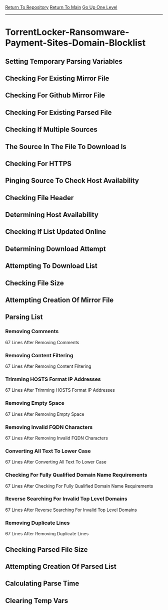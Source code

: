 [Return To Repository](https://github.com/deathbybandaid/piholeparser/)
[Return To Main](https://github.com/deathbybandaid/piholeparser/blob/dev-nomerge/RecentRunLogs/Mainlog.md)
[Go Up One Level](https://github.com/deathbybandaid/piholeparser/blob/dev-nomerge/RecentRunLogs/TopLevelScripts/30-Processing-Blacklists.md)
____________________________________
# TorrentLocker-Ransomware-Payment-Sites-Domain-Blocklist
## Setting Temporary Parsing Variables
## Checking For Existing Mirror File
## Checking For Github Mirror File
## Checking For Existing Parsed File
## Checking If Multiple Sources
## The Source In The File To Download Is
## Checking For HTTPS
## Pinging Source To Check Host Availability
## Checking File Header
## Determining Host Availability
## Checking If List Updated Online
## Determining Download Attempt
## Attempting To Download List
## Checking File Size
## Attempting Creation Of Mirror File
## Parsing List
### Removing Comments
67 Lines After Removing Comments
### Removing Content Filtering
67 Lines After Removing Content Filtering
### Trimming HOSTS Format IP Addresses
67 Lines After Trimming HOSTS Format IP Addresses
### Removing Empty Space
67 Lines After Removing Empty Space
### Removing Invalid FQDN Characters
67 Lines After Removing Invalid FQDN Characters
### Converting All Text To Lower Case
67 Lines After Converting All Text To Lower Case
### Checking For Fully Qualified Domain Name Requirements
67 Lines After Checking For Fully Qualified Domain Name Requirements
### Reverse Searching For Invalid Top Level Domains
67 Lines After Reverse Searching For Invalid Top Level Domains
### Removing Duplicate Lines
67 Lines After Removing Duplicate Lines
## Checking Parsed File Size
## Attempting Creation Of Parsed List
## Calculating Parse Time
## Clearing Temp Vars
